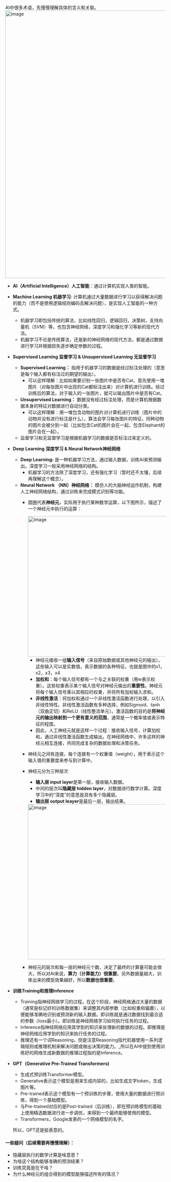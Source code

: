 
AI中很多术语，先慢慢理解具体的含义和关联。
<img width="838" alt="image" src="https://github.com/user-attachments/assets/b3735251-814c-42ff-91b4-2c70238bc346">

* **AI（Artificial Intelligence）人工智能**：通过计算机实现人类的智能。
* **Machine Learning 机器学习**: 计算机通过大量数据进行学习以获得解决问题的能力（而不是使用逻辑规则编码去解决问题），是实现人工智能的一种方式。
  - 机器学习即包括传统的算法，比如线性回归，逻辑回归，决策树，支持向量机（SVM）等，也包含神经网络，深度学习和强化学习等新的现代方法。
  - 机器学习不论是传统算法，还是新的神经网络的现代方法，都是通过数据进行学习并根据损失逐步确定参数的过程。
* **Supervised Learning 监督学习 & Unsupervised Learning 无监督学习**
  * **Supervised Learning：** 指用于机器学习的数据是经过标注处理的（意思是每个输入都有标注过的期望的输出）。
    * 可以这样理解：比如如果要识别一张图片中是否有Cat，首先使用一堆图片（对每张图片中出现的Cat都标注出来）对计算机进行训练。经过训练后的算法，对于输入的一张图片，就可以输出图片中是否有Cat。
  * **Unsupervised Learning：** 数据没有经过标注处理，而是计算机根据数据本身的特征对数据进行自动分类。
    * 可以这样理解：用一堆包含动物的图片对计算机进行训练（图片中的动物并没有进行标注是什么），算法会学习每张图片的特征，同种动物的图片会被分到一起（比如包含Cat的图片会在一起，包含Elephant的图片会在一起）。
  * 监督学习和无监督学习是根据机器学习的数据是否标注过来定义的。
* **Deep Learning 深度学习 & Neural Network神经网络** 
  * **Deep Learning:** 是一种机器学习方法，通过输入数据，训练AI来预测输出。深度学习一般采用神经网络的结构。
    * 机器学习的方法除了深度学习，还有强化学习（暂时还不太懂，后续再理解这个概念）。
  * **Neural Network （NN）神经网络：** 模仿人的大脑神经运作机制，构建人工神经网络结构，通过训练来完成模式识别等功能。
    * 圆圈代表**神经元**，实际用于执行某种数学运算，以下图所示，描述了一个神经元中执行的运算：

      <img width="440" alt="image" src="https://github.com/user-attachments/assets/35baf2a4-d18d-45dd-9022-946105242ec4">
 
      - 神经元接收一组**输入信号**（来自原始数据或其他神经元的输出）。这些输入可以是实数值，表示数据的各种特征，也就是图中的x1，x2，x3，x4
      - **加权和**：每个输入信号都有一个与之关联的权重（用w表示权重）。这些权重表示某个输入信号对神经元输出的**重要性**。神经元将每个输入信号乘以其相应的权重，并将所有加权输入求和。
      - **非线性激活**：将加权和通过一个非线性激活函数进行处理，以引入非线性特性。非线性激活函数有多种选择，例如Sigmoid、tanh（双曲正切）和ReLU（线性整流单元）。激活函数的目的是**将神经元的输出映射到一个更有意义的范围**，通常是一个概率值或表示特征的程度。
      - 因此，人工神经元就是这样一个过程：接收输入信号，计算加权和，通过非线性激活函数生成输出。在神经网络中，许多这样的神经元相互连接，共同完成复杂的数据处理和决策任务。

    * 神经元之间有连接，每个连接有一个权重值（weight），用于表示这个输入值的重要度来参与到计算中。
    * 神经元分为三种层次
      * **输入层 input layer**是第一层，接收输入数据。
      * 中间的层次叫**隐藏层 hidden layer**，对数据进行数学计算。深度学习中的“深度”的意思是具有多个隐藏层。
      * **输出层 output leayer**是最后一层，输出结果。
      <img width="486" alt="image" src="https://github.com/MaxGYX/Road2Next/assets/158791943/08132cb7-a126-49bb-a599-8829afd73f48">
  
    * 神经元的层次和每一层的神经元个数，决定了最终的计算量可能会很大，所以对AI来说，**算力（计算能力）很重要**。另外数据量越大，训练出来的模型效果越好，所以**数据也很重要**。

* **训练Training和推理Inference**
  - Training指神经网络学习的过程。在这个阶段，神经网络通过大量的数据（通常是标记好的训练数据集）来调整其内部参数（比如权重和偏置），以便能够准确地识别或预测新的输入数据。即训练就是通过数据找到最合适的参数（loss最小）。即训练是神经网络学习如何执行任务的过程。
  - Inference指神经网络应用其学到的知识来处理新的数据的过程。即推理是神经网络应用学到的知识来执行任务的过程。
  - 推理还有一个词Reasoning，但是注意Reasoning指代机器使用一系列逻辑规则或推理机制来解决问题或做出决策的能力。_所以在AI中提到使用训练好的网络生成新数据的推理过程指的是Inference。

* **GPT（Generative Pre-Trained Transformers)**
  - 生成式预训练Transformer模型。
  - Generative表示这个模型是用来生成内容的，比如生成文字token，生成图片等。
  - Pre-trained表示这个模型有一个预训练的步骤，使用大量的数据进行预训练，得到一个基础模型。
  - 与Pre-trained对应的是Post-trained（后训练），即在预训练模型的基础上使用精选数据进行进一步调优，来得到一个最终能够使用的模型。
  - Transformers，Google发表的一个网络模型的名字。
  
  所以，GPT还是挺表意的。

#### 一些疑问（后续需要再慢慢理解）：
* 隐藏层执行的数学计算是啥意思？
* 为啥这个结构能够准确的预测结果？
* 训练究竟是在干啥？
* 为什么神经元的组合得到的模型能够描述所有的情况？

